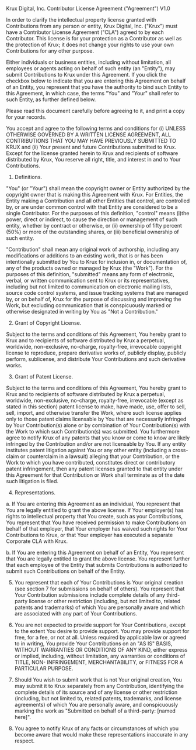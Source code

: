 Krux Digital, Inc.
Contributor License Agreement ("Agreement") V1.0

In order to clarify the intellectual property license granted with Contributions
from any person or entity, Krux Digital, Inc. ("Krux") must have a Contributor
License Agreement ("CLA") agreed to by each Contributor. This license is for your
protection as a Contributor as well as the protection of Krux; it does not
change your rights to use your own Contributions for any other purpose.

Either individuals or business entities, including without limitation, all employees
or agents acting on behalf of such entity (an "Entity"), may submit Contributions to
Krux under this Agreement.  If you click the checkbox below to indicate that
you are entering this Agreement on behalf of an Entity, you represent that you have
the authority to bind such Entity to this Agreement, in which case, the terms "You"
and "Your" shall refer to such Entity, as further defined below.

Please read this document carefully before agreeing to it, and print a copy for
your records.

You accept and agree to the following terms and conditions for (i) UNLESS OTHERWISE
GOVERNED BY A WRITTEN LICENSE AGREEMENT, ALL CONTRIBUTIONS THAT YOU MAY HAVE
PREVIOUSLY SUBMITTED TO KRUX and (ii) Your present and future Contributions
submitted to Krux. Except for the license granted herein to Krux
and recipients of software distributed by Krux, You reserve all right,
title, and interest in and to Your Contributions.

1.  Definitions.

  "You" (or "Your") shall mean the copyright owner or Entity authorized by the
  copyright owner that is making this Agreement with Krux. For Entities, the
  Entity making a Contribution and all other Entities that control, are controlled
  by, or are under common control with that Entity are considered to be a single
  Contributor. For the purposes of this definition, "control" means (i)the power,
  direct or indirect, to cause the direction or management of such entity, whether
  by contract or otherwise, or (ii) ownership of fifty percent (50%) or more of
  the outstanding shares, or (iii) beneficial ownership of such entity.

  "Contribution" shall mean any original work of authorship, including any
  modifications or additions to an existing work, that is or has been intentionally
  submitted by You to Krux for inclusion in, or documentation of, any of
  the products owned or managed by Krux (the "Work"). For the purposes of
  this definition, "submitted" means any form of electronic, verbal, or written
  communication sent to Krux or its representatives, including but not
  limited to communication on electronic mailing lists, source code control systems,
  and issue tracking systems that are managed by, or on behalf of, Krux for
  the purpose of discussing and improving the Work, but excluding communication that
  is conspicuously marked or otherwise designated in writing by You
  as "Not a Contribution."

2. Grant of Copyright License.

  Subject to the terms and conditions of this Agreement, You hereby grant to Krux
  and to recipients of software distributed by Krux a perpetual, worldwide,
  non-exclusive, no-charge, royalty-free, irrevocable copyright license to reproduce,
  prepare derivative works of, publicly display, publicly perform, sublicense, and
  distribute Your Contributions and such derivative works.

3. Grant of Patent License.

  Subject to the terms and conditions of this Agreement, You hereby grant to Krux
  and to recipients of software distributed by Krux a perpetual, worldwide,
  non-exclusive, no-charge, royalty-free, irrevocable (except as stated in this
  section) patent license to make, have made, use, offer to sell, sell, import, and
  otherwise transfer the Work, where such license applies only to those patent claims
  licensable by You that are necessarily infringed by Your Contribution(s) alone or
  by combination of Your Contribution(s) with the Work to which such Contribution(s)
  was submitted. You furthermore agree to notify Krux of any patents that you
  know or come to know are likely infringed by the Contribution and/or are not
  licensable by You. If any entity institutes patent litigation against You or any
  other entity (including a cross-claim or counterclaim in a lawsuit) alleging that
  your Contribution, or the Work to which you have contributed, constitutes direct
  or contributory patent infringement, then any patent licenses granted to that
  entity under this Agreement for that Contribution or Work shall terminate as of
  the date such litigation is filed.

4. Representations.

  a.  If You are entering this Agreement as an individual, You represent that You are
    legally entitled to grant the above license. If Your employer(s) has rights to
    intellectual property that You create, such as your Contributions, You represent
    that You have received permission to make Contributions on behalf of that employer,
    that Your employer has waived such rights for Your Contributions to Krux,
    or that Your employer has executed a separate Corporate CLA with Krux.

  b. If You are entering this Agreement on behalf of an Entity, You represent that
    You are legally entitled to grant the above license. You represent further that
    each employee of the Entity that submits Contributions is authorized to submit
    such Contributions on behalf of the Entity.

5. You represent that each of Your Contributions is Your original creation (see
section 7 for submissions on behalf of others). You represent that Your Contribution
submissions include complete details of any third-party license or other
restriction (including, but not limited to, related patents and trademarks) of
which You are personally aware and which are associated with any part of Your
Contributions.

6. You are not expected to provide support for Your Contributions, except to the
extent You desire to provide support. You may provide support for free, for a fee,
or not at all. Unless required by applicable law or agreed to in writing, You
provide Your Contributions on an "AS IS" BASIS, WITHOUT WARRANTIES OR CONDITIONS
OF ANY KIND, either express or implied, including, without limitation, any warranties
or conditions of TITLE, NON- INFRINGEMENT, MERCHANTABILITY, or FITNESS FOR A
PARTICULAR PURPOSE.

7. Should You wish to submit work that is not Your original creation, You may
submit it to Krux separately from any Contribution, identifying the
complete details of its source and of any license or other restriction (including,
but not limited to, related patents, trademarks, and license agreements) of
which You are personally aware, and conspicuously marking the work as "Submitted
on behalf of a third-party: [named here]".

8. You agree to notify Krux of any facts or circumstances of which you
become aware that would make these representations inaccurate in any respect.
